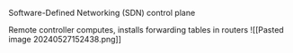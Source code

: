 Software-Defined Networking (SDN) control plane

Remote controller computes, installs forwarding tables in routers
![[Pasted image 20240527152438.png]]

